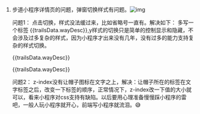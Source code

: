1. 步道小程序详情页的问题，弹窗切换样式有问题。![img](file:///C:/Users/wande007/AppData/Roaming/Typora/typora-user-images/1546497239586.png?lastModify=1546500130)

   问题1： 点击切换，样式没法缓过来，比如省略号一直有。解决如下： 多写一个标签 <cover-view class="text text2 {{text2_visiblity_Class}}">{{trailsData.wayDesc}}</cover-view>,y样式的切换只是简单的控制显示和隐藏，不会涉及过多复杂的样式，因为小程序才出来没有几年，没有过多的能力支持复杂的样式切换。

   <cover-view class="introduction {{introductionClass}} {{text1_visiblity_Class}}">

   <cover-view class="text text2 {{text2_visiblity_Class}}">{{trailsData.wayDesc}}</cover-view>

   <cover-view class="text text1 {{text1_visiblity_Class}}">{{trailsData.wayDesc}}</cover-view>

   <cover-view class="hat" bindtap="onSwitchIntroduction">

   <cover-image class="hat-icon" src="<https://parkapp.wandetech.com/image/trailsInfo/hat.png>"></cover-image>

   </cover-view>

   </cover-view>

   问题2： z-index没有让帽子图标在文字之上，解决：让帽子所在的标签在文字标签之后，改变一下标签的顺序，正常情况下，z-index改一下值的大小就可以，看来小程序对css支持有缺陷。以后要用心理准备慢慢踩小程序的雷吧，一般人玩小程序就开心，前端写小程序就流泪。😅